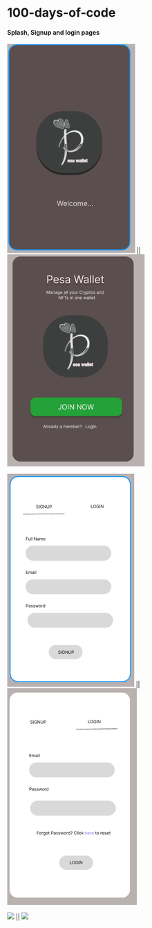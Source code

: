 # 100-days-of-code

#### Splash, Signup and login pages

![splash.png](splash.png) || ![](auth.png)


![](signup.png)   ||   ![](login.png)



![](dash.png)   ||   ![](nav-drawer.png)
